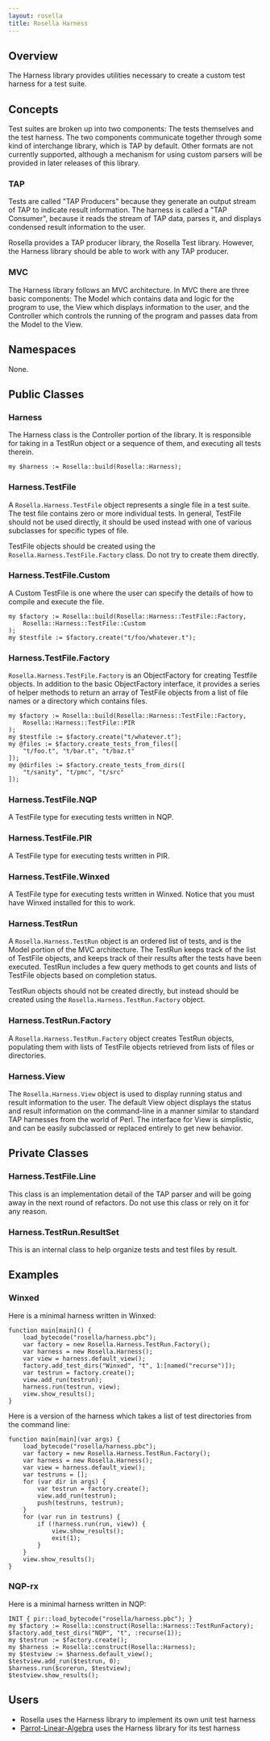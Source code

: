 ```yaml
---
layout: rosella
title: Rosella Harness
---
```


## Overview

The Harness library provides utilities necessary to create a custom test
harness for a test suite.

## Concepts

Test suites are broken up into two components: The tests themselves and the
test harness. The two components communicate together through some kind of
interchange library, which is TAP by default. Other formats are not currently
supported, although a mechanism for using custom parsers will be provided in
later releases of this library.

### TAP

Tests are called "TAP Producers" because they generate an output stream of TAP
to indicate result information. The harness is called a "TAP Consumer",
because it reads the stream of TAP data, parses it, and displays condensed
result information to the user.

Rosella provides a TAP producer library, the Rosella Test library. However,
the Harness library should be able to work with any TAP producer.

### MVC

The Harness library follows an MVC architecture. In MVC there are three basic
components: The Model which contains data and logic for the program to use,
the View which displays information to the user, and the Controller which
controls the running of the program and passes data from the Model to the
View.

## Namespaces

None.

## Public Classes

### Harness

The Harness class is the Controller portion of the library. It is responsible
for taking in a TestRun object or a sequence of them, and executing all tests
therein.

    my $harness := Rosella::build(Rosella::Harness);

### Harness.TestFile

A `Rosella.Harness.TestFile` object represents a single file in a test suite.
The test file contains zero or more individual tests. In general, TestFile
should not be used directly, it should be used instead with one of various
subclasses for specific types of file.

TestFile objects should be created using the
`Rosella.Harness.TestFile.Factory` class. Do not try to create them directly.

### Harness.TestFile.Custom

A Custom TestFile is one where the user can specify the details of how to
compile and execute the file.

    my $factory := Rosella::build(Rosella::Harness::TestFile::Factory,
        Rosella::Harness::TestFile::Custom
    );
    my $testfile := $factory.create("t/foo/whatever.t");

### Harness.TestFile.Factory

`Rosella.Harness.TestFile.Factory` is an ObjectFactory for creating Testfile
objects. In addition to the basic ObjectFactory interface, it provides a
series of helper methods to return an array of TestFile objects from a list of
file names or a directory which contains files.

    my $factory := Rosella::build(Rosella::Harness::TestFile::Factory,
        Rosella::Harness::TestFile::PIR
    );
    my $testfile := $factory.create("t/whatever.t");
    my @files := $factory.create_tests_from_files([
        "t/foo.t", "t/bar.t", "t/baz.t"
    ]);
    my @dirfiles := $factory.create_tests_from_dirs([
        "t/sanity", "t/pmc", "t/src"
    ]);

### Harness.TestFile.NQP

A TestFile type for executing tests written in NQP.

### Harness.TestFile.PIR

A TestFile type for executing tests written in PIR.

### Harness.TestFile.Winxed

A TestFile type for executing tests written in Winxed. Notice that you must
have Winxed installed for this to work.

### Harness.TestRun

A `Rosella.Harness.TestRun` object is an ordered list of tests, and is the
Model portion of the MVC architecture. The TestRun keeps track of the list of
TestFile objects, and keeps track of their results after the tests have been
executed. TestRun includes a few query methods to get counts and lists of
TestFile objects based on completion status.

TestRun objects should not be created directly, but instead should be created
using the `Rosella.Harness.TestRun.Factory` object.

### Harness.TestRun.Factory

A `Rosella.Harness.TestRun.Factory` object creates TestRun objects, populating
them with lists of TestFile objects retrieved from lists of files or
directories.

### Harness.View

The `Rosella.Harness.View` object is used to display running status and result
information to the user. The default View object displays the status and
result information on the command-line in a manner similar to standard TAP
harnesses from the world of Perl. The interface for View is simplistic, and
can be easily subclassed or replaced entirely to get new behavior.

## Private Classes

### Harness.TestFile.Line

This class is an implementation detail of the TAP parser and will be going
away in the next round of refactors. Do not use this class or rely on it for
any reason.

### Harness.TestRun.ResultSet

This is an internal class to help organize tests and test files by result.

## Examples

### Winxed

Here is a minimal harness written in Winxed:

    function main[main]() {
        load_bytecode("rosella/harness.pbc");
        var factory = new Rosella.Harness.TestRun.Factory();
        var harness = new Rosella.Harness();
        var view = harness.default_view();
        factory.add_test_dirs("Winxed", "t", 1:[named("recurse")]);
        var testrun = factory.create();
        view.add_run(testrun);
        harness.run(testrun, view);
        view.show_results();
    }

Here is a version of the harness which takes a list of test directories from
the command line:

    function main[main](var args) {
        load_bytecode("rosella/harness.pbc");
        var factory = new Rosella.Harness.TestRun.Factory();
        var harness = new Rosella.Harness();
        var view = harness.default_view();
        var testruns = [];
        for (var dir in args) {
            var testrun = factory.create();
            view.add_run(testrun);
            push(testruns, testrun);
        }
        for (var run in testruns) {
            if (!harness.run(run, view)) {
                view.show_results();
                exit(1);
            }
        }
        view.show_results();
    }

### NQP-rx

Here is a minimal harness written in NQP:

    INIT { pir::load_bytecode("rosella/harness.pbc"); }
    my $factory := Rosella::construct(Rosella::Harness::TestRunFactory);
    $factory.add_test_dirs("NQP", "t", :recurse(1));
    my $testrun := $factory.create();
    my $harness := Rosella::construct(Rosella::Harness);
    my $testview := $harness.default_view();
    $testview.add_run($testrun, 0);
    $harness.run($corerun, $testview);
    $testview.show_results();

## Users

* Rosella uses the Harness library to implement its own unit test harness
* [Parrot-Linear-Algebra](http://github.com/Whiteknight/parrot-linear-algebra)
uses the Harness library for its test harness
